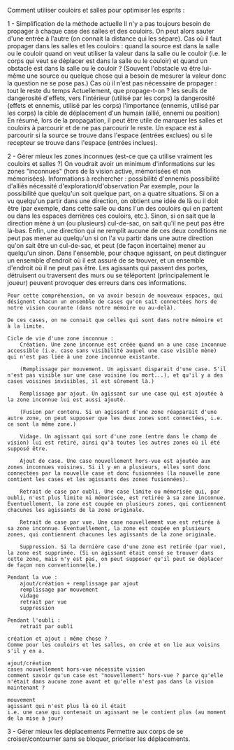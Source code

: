 Comment utiliser couloirs et salles pour optimiser les esprits :

1 - Simplification de la méthode actuelle
    Il n'y a pas toujours besoin de propager à chaque case des salles et des couloirs. On peut alors sauter d'une entrée à l'autre (on connait la distance qui les sépare).
    Cas où il faut propager dans les salles et les couloirs :
        quand la source est dans la salle ou le couloir
        quand on veut utiliser la valeur dans la salle ou le couloir (i.e. le corps qui veut se déplacer est dans la salle ou le couloir)
        et quand un obstacle est dans la salle ou le couloir ? (Souvent l'obstacle va être lui-même une source ou quelque chose qui a besoin de mesurer la valeur donc la question ne se pose pas.)
    Cas où il n'est pas nécessaire de propager :
        tout le reste du temps
    Actuellement, que propage-t-on ?
        les seuils de dangerosité d'effets, vers l'intérieur (utilisé par les corps)
        la dangerosité (effets et ennemis, utilisé par les corps)
        l'importance (ennemis, utilisé par les corps)
        la cible de déplacement d'un humain (allié, ennemi ou position)
    En résumé, lors de la propagation, il peut être utile de marquer les salles et couloirs à parcourir et de ne pas parcourir le reste.
    Un espace est à parcourir si la source se trouve dans l'espace (entrées exclues) ou si le recepteur se trouve dans l'espace (entrées inclues).

2 - Gérer mieux les zones inconnues (est-ce que ça utilise vraiment les couloirs et salles ?)
    On voudrait avoir un minimum d'informations sur les zones "inconnues" (hors de la vision active, mémorisées et non mémorisées).
    Informations à rechercher :
        possibilité d'ennemis
        possibilité d'alliés
        nécessité d'exploration/d'observation
    Par exemple, pour la possibilité que quelqu'un soit quelque part, on a quatre situations. Si on a vu quelqu'un partir dans une direction, on obtient une idée de là ou il doit être (par exemple, dans cette salle ou dans l'un des couloirs qui en partent ou dans les espaces derrières ces couloirs, etc.). Sinon, si on sait que la direction mène à un (ou plusieurs) cul-de-sac, on sait qu'il ne peut pas être là-bas. Enfin, une direction qui ne remplit aucune de ces deux conditions ne peut pas mener au quelqu'un si on l'a vu partir dans une autre direction qu'on sait être un cul-de-sac, et peut (de façon incertaine) mener au quelqu'un sinon.
    Dans l'ensemble, pour chaque agissant, on peut distinguer un ensemble d'endroit où il est assuré de se trouver, et un ensemble d'endroit où il ne peut pas être.
    Les agissants qui passent des portes, détruisent ou traversent des murs ou se téléportent (principalement le joueur) peuvent provoquer des erreurs dans ces informations.

    Pour cette compréhension, on va avoir besoin de nouveaux espaces, qui désignent chacun un ensemble de cases qu'on sait connectées hors de notre vision courante (dans notre mémoire ou au-delà).

    De ces cases, on ne connait que celles qui sont dans notre mémoire et à la limite.

    Cicle de vie d'une zone inconnue :
        Création. Une zone inconnue est créée quand on a une case inconnue accessible (i.e. case sans visibilité auquel une case visible mène) qui n'est pas liée à une zone inconnue existante.
        
        (Remplissage par mouvement. Un agissant disparait d'une case. S'il n'est pas visible sur une case voisine (ou mort...), et qu'il y a des cases voisines invisibles, il est sûrement là.)

        Remplissage par ajout. Un agissant sur une case qui est ajoutée à la zone inconnue lui est aussi ajouté.
        
        (Fusion par contenu. Si un agissant d'une zone réapparait d'une autre zone, on peut supposer que les deux zones sont connectées, i.e. ce sont la même zone.)
        
        Vidage. Un agissant qui sort d'une zone (entre dans le champ de vision) lui est retiré, ainsi qu'à toutes les autres zones où il été supposé être.
        
        Ajout de case. Une case nouvellement hors-vue est ajoutée aux zones inconnues voisines. Si il y en a plusieurs, elles sont donc connectées par la nouvelle case et donc fusionnées (la nouvelle zone contient les cases et les agissants des zones fusionnées).
        
        Retrait de case par oubli. Une case limite ou mémorisée qui, par oubli, n'est plus limite ni mémorisée, est retirée à sa zone inconnue. Éventuellement, la zone est coupée en plusieurs zones, qui contiennent chacunes les agissants de la zone originale.
        
        Retrait de case par vue. Une case nouvellement vue est retirée à sa zone inconnue. Éventuellement, la zone est coupée en plusieurs zones, qui contiennent chacunes les agissants de la zone originale.
        
        Suppression. Si la dernière case d'une zone est retirée (par vue), la zone est supprimée. (Si un agissant était censé se trouver dans cette zone, mais n'y est pas, on peut supposer qu'il peut se déplacer de façon non conventionnelle.)

    Pendant la vue :
        ajout/création + remplissage par ajout
        remplissage par mouvement
        vidage
        retrait par vue
        suppression

    Pendant l'oubli :
        retrait par oubli

    création et ajout : même chose ?
    Comme pour les couloirs et les salles, on crée et on lie aux voisins s'il y en a.

    ajout/création
    cases nouvellement hors-vue nécessite vision
    comment savoir qu'un case est "nouvellement" hors-vue ? parce qu'elle n'était dans aucune zone avant et qu'elle n'est pas dans la vision maintenant ?

    mouvement
    agissant qui n'est plus là où il était
    i.e. une case qui contenait un agissant ne le contient plus (au moment de la mise à jour)

3 - Gérer mieux les déplacements
    Permettre aux corps de se croiser/contourner sans se bloquer, prioriser les déplacements.

